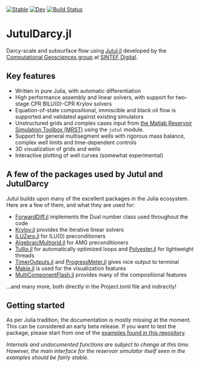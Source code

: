 [![Stable](https://img.shields.io/badge/docs-stable-blue.svg)](https://sintefmath.github.io/JutulDarcy.jl/stable/)
[![Dev](https://img.shields.io/badge/docs-dev-blue.svg)](https://sintefmath.github.io/JutulDarcy.jl/dev/)
[![Build Status](https://github.com/sintefmath/JutulDarcy.jl/actions/workflows/CI.yml/badge.svg?branch=main)](https://github.com/sintefmath/JutulDarcy.jl/actions/workflows/CI.yml?query=branch%3Amain)

# JutulDarcy.jl
Darcy-scale and subsurface flow using [Jutul.jl](https://github.com/sintefmath/Jutul.jl) developed by the [Computational Geosciences group](https://www.sintef.no/en/digital/departments-new/applied-mathematics/computational-geoscience/) at [SINTEF Digital](https://www.sintef.no/en/digital/).

## Key features
- Written in pure Julia, with automatic differentiation
- High performance assembly and linear solvers, with support for two-stage CPR BILU(0)-CPR Krylov solvers
- Equation-of-state compositional, immiscible and black oil flow is supported and validated against existing simulators
- Unstructured grids and complex cases input from [the Matlab Reservoir Simulation Toolbox (MRST)](https://www.mrst.no) using the `jutul` module.
- Support for general multisegment wells with rigorous mass balance, complex well limits and time-dependent controls
- 3D visualization of grids and wells
- Interactive plotting of well curves (somewhat experimental)

## A few of the packages used by Jutul and JutulDarcy
Jutul builds upon many of the excellent packages in the Julia ecosystem. Here are a few of them, and what they are used for:
- [ForwardDiff.jl](https://github.com/JuliaDiff/ForwardDiff.jl) implements the Dual number class used throughout the code
- [Krylov.jl](https://github.com/JuliaSmoothOptimizers/Krylov.jl) provides the iterative linear solvers
- [ILUZero.jl](https://github.com/mcovalt/ILUZero.jl/blob/master/src/ILUZero.jl) for ILU(0) preconditioners
- [AlgebraicMultigrid.jl](https://github.com/JuliaLinearAlgebra/AlgebraicMultigrid.jl) for AMG preconditioners
- [Tullio.jl](https://github.com/mcabbott/Tullio.jl) for automatically optimized loops and [Polyester.jl]() for lightweight threads
- [TimerOutputs.jl](https://github.com/KristofferC/TimerOutputs.jl) and [ProgressMeter.jl](https://github.com/timholy/ProgressMeter.jl) gives nice output to terminal 
- [Makie.jl](https://makie.juliaplots.org/) is used for the visualization features
- [MultiComponentFlash.jl](https://github.com/moyner/MultiComponentFlash.jl) provides many of the compositional features

...and many more, both directly in the Project.toml file and indirectly!

## Getting started
As per Julia tradition, the documentation is mostly missing at the moment. This can be considered an early beta release. If you want to test the package, please start from one of the [examples found in this repository](https://github.com/sintefmath/JutulExamples.jl).

*Internals and undocumented functions are subject to change at this time. However, the main interface for the reservoir simulator itself seen in the examples should be fairly stable.*
